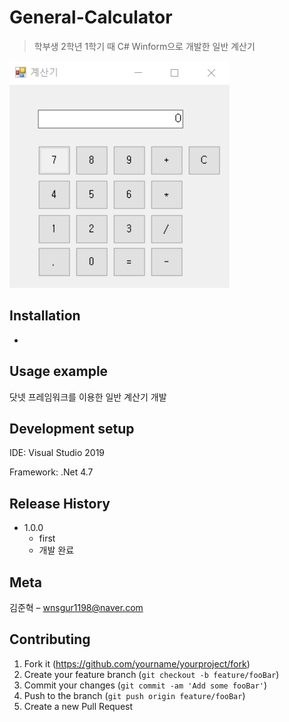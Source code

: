 # General-Calculator
> 학부생 2학년 1학기 때 C# Winform으로 개발한 일반 계산기

![](readme-img/header.png)

## Installation

-

## Usage example

닷넷 프레임워크를 이용한 일반 계산기 개발

## Development setup

IDE: Visual Studio 2019

Framework: .Net 4.7

## Release History

* 1.0.0
    * first
    * 개발 완료

## Meta

김준혁 – wnsgur1198@naver.com

## Contributing

1. Fork it (<https://github.com/yourname/yourproject/fork>)
2. Create your feature branch (`git checkout -b feature/fooBar`)
3. Commit your changes (`git commit -am 'Add some fooBar'`)
4. Push to the branch (`git push origin feature/fooBar`)
5. Create a new Pull Request

<!-- Markdown link & img dfn's -->
